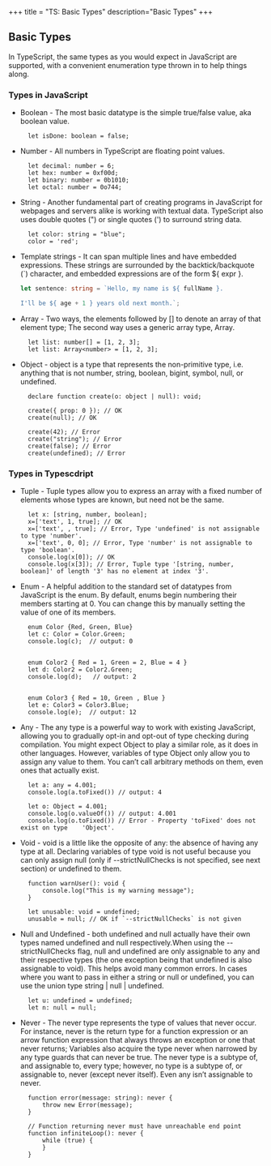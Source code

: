 +++
title = "TS: Basic Types"
description="Basic Types"
+++

## Basic Types

In TypeScript, the same types as you would expect in JavaScript are supported, with a convenient enumeration type thrown in to help things along.

### Types in JavaScript

* Boolean - The most basic datatype is the simple true/false value, aka boolean value.

        let isDone: boolean = false;

* Number -  All numbers in TypeScript are floating point values. 

        let decimal: number = 6;
        let hex: number = 0xf00d;
        let binary: number = 0b1010;
        let octal: number = 0o744;

* String - Another fundamental part of creating programs in JavaScript for webpages and servers alike is working with textual data. TypeScript also uses double quotes (") or single quotes (') to surround string data.

        let color: string = "blue";
        color = 'red';

* Template strings - It  can span multiple lines and have embedded expressions. These strings are surrounded by the backtick/backquote (`) character, and embedded expressions are of the form ${ expr }.

    ```ts
    let sentence: string = `Hello, my name is ${ fullName }.

    I'll be ${ age + 1 } years old next month.`;
    ```

* Array - Two ways, the elements followed by [] to denote an array of that element type; The second way uses a generic array type, Array<elemType>. 

        let list: number[] = [1, 2, 3];
        let list: Array<number> = [1, 2, 3];

* Object - object is a type that represents the non-primitive type, i.e. anything that is not number, string, boolean, bigint, symbol, null, or undefined.

        declare function create(o: object | null): void;

        create({ prop: 0 }); // OK
        create(null); // OK

        create(42); // Error
        create("string"); // Error
        create(false); // Error
        create(undefined); // Error



### Types in Typescdript 

* Tuple - Tuple types allow you to express an array with a fixed number of elements whose types are known, but need not be the same. 

        let x: [string, number, boolean];
        x=['text', 1, true]; // OK
        x=['text', , true]; // Error, Type 'undefined' is not assignable to type 'number'.
        x=['text', 0, 0]; // Error, Type 'number' is not assignable to type 'boolean'.
        console.log(x[0]); // OK 
        console.log(x[3]); // Error, Tuple type '[string, number, boolean]' of length '3' has no element at index '3'.

* Enum - A helpful addition to the standard set of datatypes from JavaScript is the enum. By default, enums begin numbering their members starting at 0. You can change this by manually setting the value of one of its members. 


        enum Color {Red, Green, Blue}
        let c: Color = Color.Green;
        console.log(c);  // output: 0


        enum Color2 { Red = 1, Green = 2, Blue = 4 }
        let d: Color2 = Color2.Green;
        console.log(d);   // output: 2


        enum Color3 { Red = 10, Green , Blue }
        let e: Color3 = Color3.Blue;
        console.log(e);  // output: 12

* Any - The any type is a powerful way to work with existing JavaScript, allowing you to gradually opt-in and opt-out of type checking during compilation. You might expect Object to play a similar role, as it does in other languages. However, variables of type Object only allow you to assign any value to them. You can’t call arbitrary methods on them, even ones that actually exist.


        let a: any = 4.001;
        console.log(a.toFixed()) // output: 4

        let o: Object = 4.001;
        console.log(o.valueOf()) // output: 4.001
        console.log(o.toFixed()) // Error - Property 'toFixed' does not exist on type    'Object'.


* Void - void is a little like the opposite of any: the absence of having any type at all. Declaring variables of type void is not useful because you can only assign null (only if --strictNullChecks is not specified, see next section) or undefined to them.

        function warnUser(): void {
            console.log("This is my warning message");
        }

        let unusable: void = undefined;
        unusable = null; // OK if `--strictNullChecks` is not given



* Null and Undefined - both undefined and null actually have their own types named undefined and null respectively.When using the --strictNullChecks flag, null and undefined are only assignable to any and their respective types (the one exception being that undefined is also assignable to void). This helps avoid many common errors. In cases where you want to pass in either a string or null or undefined, you can use the union type string | null | undefined.

        let u: undefined = undefined;
        let n: null = null;


* Never - The never type represents the type of values that never occur. For instance, never is the return type for a function expression or an arrow function expression that always throws an exception or one that never returns; Variables also acquire the type never when narrowed by any type guards that can never be true. The never type is a subtype of, and assignable to, every type; however, no type is a subtype of, or assignable to, never (except never itself). Even any isn’t assignable to never.

        function error(message: string): never {
            throw new Error(message);
        }

        // Function returning never must have unreachable end point
        function infiniteLoop(): never {
            while (true) {
            }
        }







